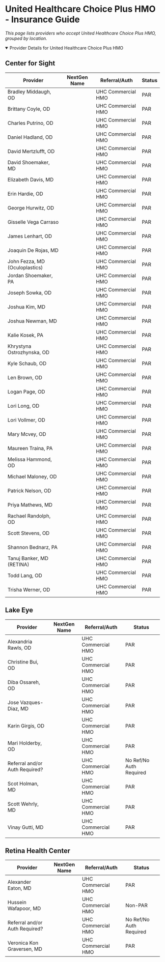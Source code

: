 # United Healthcare Choice Plus HMO - Insurance Guide

*This page lists providers who accept United Healthcare Choice Plus HMO, grouped by location.*

<details open><summary>Provider Details for United Healthcare Choice Plus HMO</summary>

## Center for Sight

| Provider | NextGen Name | Referral/Auth | Status |
|----------|-------------|--------------|--------|
| Bradley Middaugh, OD |  | UHC Commercial HMO | PAR |
| Brittany Coyle, OD |  | UHC Commercial HMO | PAR |
| Charles Putrino, OD |  | UHC Commercial HMO | PAR |
| Daniel Hadland, OD |  | UHC Commercial HMO | PAR |
| David Mertzlufft, OD |  | UHC Commercial HMO | PAR |
| David Shoemaker, MD |  | UHC Commercial HMO | PAR |
| Elizabeth Davis, MD |  | UHC Commercial HMO | PAR |
| Erin Hardie, OD |  | UHC Commercial HMO | PAR |
| George Hurwitz, OD |  | UHC Commercial HMO | PAR |
| Gisselle Vega Carraso |  | UHC Commercial HMO | PAR |
| James Lenhart, OD |  | UHC Commercial HMO | PAR |
| Joaquin De Rojas, MD |  | UHC Commercial HMO | PAR |
| John Fezza, MD (Oculoplastics) |  | UHC Commercial HMO | PAR |
| Jordan Shoemaker, PA |  | UHC Commercial HMO | PAR |
| Joseph Sowka, OD |  | UHC Commercial HMO | PAR |
| Joshua Kim, MD |  | UHC Commercial HMO | PAR |
| Joshua Newman, MD |  | UHC Commercial HMO | PAR |
| Kalie Kosek, PA |  | UHC Commercial HMO | PAR |
| Khrystyna Ostrozhynska, OD |  | UHC Commercial HMO | PAR |
| Kyle Schaub, OD |  | UHC Commercial HMO | PAR |
| Len Brown, OD |  | UHC Commercial HMO | PAR |
| Logan Page, OD |  | UHC Commercial HMO | PAR |
| Lori Long, OD |  | UHC Commercial HMO | PAR |
| Lori Vollmer, OD |  | UHC Commercial HMO | PAR |
| Mary Mcvey, OD |  | UHC Commercial HMO | PAR |
| Maureen Traina, PA |  | UHC Commercial HMO | PAR |
| Melissa Hammond, OD |  | UHC Commercial HMO | PAR |
| Michael Maloney, OD |  | UHC Commercial HMO | PAR |
| Patrick Nelson, OD |  | UHC Commercial HMO | PAR |
| Priya Mathews, MD |  | UHC Commercial HMO | PAR |
| Rachael Randolph, OD |  | UHC Commercial HMO | PAR |
| Scott Stevens, OD |  | UHC Commercial HMO | PAR |
| Shannon Bednarz, PA |  | UHC Commercial HMO | PAR |
| Tanuj Banker, MD (RETINA) |  | UHC Commercial HMO | PAR |
| Todd Lang, OD |  | UHC Commercial HMO | PAR |
| Trisha Werner, OD |  | UHC Commercial HMO | PAR |

## Lake Eye 

| Provider | NextGen Name | Referral/Auth | Status |
|----------|-------------|--------------|--------|
| Alexandria Rawls, OD |  | UHC Commercial HMO | PAR |
| Christine Bui, OD |  | UHC Commercial HMO | PAR |
| Diba Ossareh, OD |  | UHC Commercial HMO | PAR |
| Jose Vazques-Diaz, MD |  | UHC Commercial HMO | PAR |
| Karin Girgis, OD |  | UHC Commercial HMO | PAR |
| Mari Holderby, OD |  | UHC Commercial HMO | PAR |
| Referral and/or Auth Required? |  | UHC Commercial HMO | No Ref/No Auth Required |
| Scot Holman, MD |  | UHC Commercial HMO | PAR |
| Scott Wehrly, MD |  | UHC Commercial HMO | PAR |
| Vinay Gutti, MD |  | UHC Commercial HMO | PAR |

## Retina Health Center

| Provider | NextGen Name | Referral/Auth | Status |
|----------|-------------|--------------|--------|
| Alexander Eaton, MD |  | UHC Commercial HMO | PAR |
| Hussein Wafapoor, MD |  | UHC Commercial HMO | Non-PAR |
| Referral and/or Auth Required? |  | UHC Commercial HMO | No Ref/No Auth Required |
| Veronica Kon Graversen, MD |  | UHC Commercial HMO | PAR |

</details>

